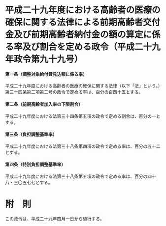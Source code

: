 # 平成二十九年度における高齢者の医療の確保に関する法律による前期高齢者交付金及び前期高齢者納付金の額の算定に係る率及び割合を定める政令（平成二十九年政令第九十九号）
#### 第一条（調整対象給付費見込額に係る率）
平成二十九年度における高齢者の医療の確保に関する法律（以下「法」という。）第三十四条第二項第二号の政令で定める率は、百分の百四十五とする。
#### 第二条（前期高齢者加入率の下限割合）
平成二十九年度における法第三十四条第五項の政令で定める割合は、百分の一とする。
#### 第三条（負担調整基準率）
平成二十九年度における法第三十八条第四項の政令で定める率は、百分の五十二とする。
#### 第四条（特別負担調整基準率）
平成二十九年度における法第三十八条第五項の政令で定める率は、百分の四十八・三〇五七七とする。
# 附　則
この政令は、平成二十九年四月一日から施行する。
